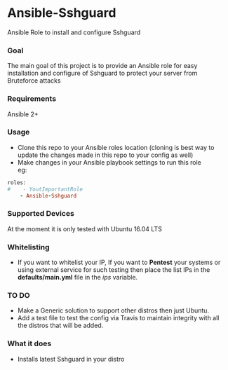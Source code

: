 # Ansible-Sshguard
Ansible Role to install and configure Sshguard



### Goal
The main goal of this project is to provide an Ansible role for easy installation and configure of Sshguard to protect your server from Bruteforce attacks



### Requirements
Ansible 2+  



### Usage
* Clone this repo to your Ansible roles location (cloning is best way to update the changes made in this repo to your config as well)
* Make changes in your Ansible playbook settings to run this role  
eg:

```ruby
roles:
#    - YoutImportantRole
    - Ansible-Sshguard
```



### Supported Devices
At the moment it is only tested with Ubuntu 16.04 LTS



### Whitelisting
* If you want to whitelist your IP, If you want to **Pentest** your systems or using external service for such testing then place the list IPs in the **defaults/main.yml** file in the *ips* variable.




### TO DO
* Make a Generic solution to support other distros then just Ubuntu.
* Add a test file to test the config via Travis to maintain integrity with all the distros that will be added.




### What it does
* Installs latest Sshguard in your distro
